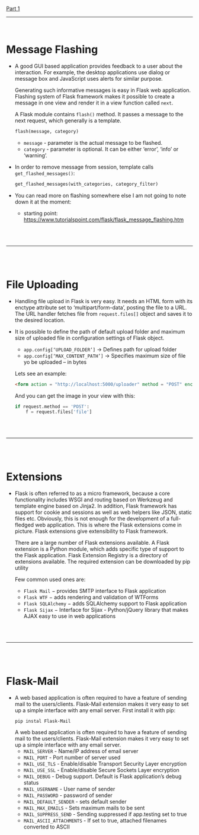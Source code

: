[Part 1](./README.md)

---

<br>

# Message Flashing

- A good GUI based application provides feedback to a user about the interaction. For example, the desktop applications use dialog or message box and JavaScript uses alerts for similar purpose.

  Generating such informative messages is easy in Flask web application. Flashing system of Flask framework makes it possible to create a message in one view and render it in a view function called `next`.

  A Flask module contains `flash()` method. It passes a message to the next request, which generally is a template.
  ```python
  flash(message, category)
  ```
  - `message` - parameter is the actual message to be flashed.
  - `category` - parameter is optional. It can be either ‘error’, ‘info’ or ‘warning’.
  
- In order to remove message from session, template calls `get_flashed_messages()`:
  ```python
  get_flashed_messages(with_categories, category_filter)
  ```
  
- You can read more on flashing somewhere else I am not going to note down it at the moment:
  - starting point: https://www.tutorialspoint.com/flask/flask_message_flashing.htm
  
<br>
<br>

---

<br>
<Br>

# File Uploading

- Handling file upload in Flask is very easy. It needs an HTML form with its enctype attribute set to ‘multipart/form-data’, posting the file to a URL. The URL handler fetches file from `request.files[]` object and saves it to the desired location.

  
- It is possible to define the path of default upload folder and maximum size of uploaded file in configuration settings of Flask object.
  - `app.config[‘UPLOAD_FOLDER’]` -> Defines path for upload folder
  - `app.config[‘MAX_CONTENT_PATH’]` -> Specifies maximum size of file yo be uploaded – in bytes
  
  Lets see an example:
  ```html
  <form action = "http://localhost:5000/uploader" method = "POST" enctype = "multipart/form-data"> ... </form>
  ```
  And you can get the image in your view with this:
  ```python
  if request.method == 'POST':
      f = request.files['file']
  ```
  
<br>
<br>

---

<br>
<br>

# Extensions

- Flask is often referred to as a micro framework, because a core functionality includes WSGI and routing based on Werkzeug and template engine based on Jinja2. In addition, Flask framework has support for cookie and sessions as well as web helpers like JSON, static files etc. Obviously, this is not enough for the development of a full-fledged web application. This is where the Flask extensions come in picture. Flask extensions give extensibility to Flask framework.

  There are a large number of Flask extensions available. A Flask extension is a Python module, which adds specific type of support to the Flask application. Flask Extension Registry is a directory of extensions available. The required extension can be downloaded by pip utility
    
   Few common used ones are:
   - `Flask Mail` − provides SMTP interface to Flask application
   - `Flask WTF` − adds rendering and validation of WTForms
   - `Flask SQLAlchemy` − adds SQLAlchemy support to Flask application
   - `Flask Sijax` − Interface for Sijax - Python/jQuery library that makes AJAX easy to use in web applications

<br>
<br>

---

<br>
<br>

# Flask-Mail 

- A web based application is often required to have a feature of sending mail to the users/clients. Flask-Mail extension makes it very easy to set up a simple interface with any email server. First install it with pip:
  ```
  pip instal Flask-Mail
  ```
  A web based application is often required to have a feature of sending mail to the users/clients. Flask-Mail extension makes it very easy to set up a simple interface with any email server.
  - `MAIL_SERVER` - Name/IP address of email server
  - `MAIL_PORT` - Port number of server used
  - `MAIL_USE_TLS` - Enable/disable Transport Security Layer encryption
  - `MAIL_USE_SSL` - Enable/disable Secure Sockets Layer encryption
  - `MAIL_DEBUG` - Debug support. Default is Flask application’s debug status
  - `MAIL_USERNAME` - User name of sender
  - `MAIL_PASSWORD` - password of sender
  - `MAIL_DEFAULT_SENDER` - sets default sender
  - `MAIL_MAX_EMAILS` - Sets maximum mails to be sent
  - `MAIL_SUPPRESS_SEND` - Sending suppressed if app.testing set to true
  - `MAIL_ASCII_ATTACHMENTS` - If set to true, attached filenames converted to ASCII
  
  
  
  
  
  
  
  

